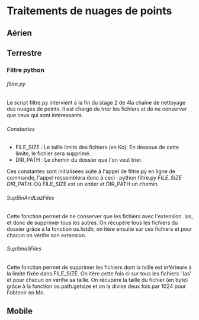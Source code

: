 # Traitements de nuages de points

## Aérien

## Terrestre

### Filtre python

###### filtre.py

Le script filtre.py intervient à la fin du stage 2 de 4la chaîne de nettoyage des nuages de points. Il est chargé de trier les fichiers et de ne conserver que ceux qui sont intéressants.

###### Constantes

- FILE_SIZE : Le taille limite des fichiers (en Ko). En dessous de cette limite, le fichier sera supprimé.
- DIR_PATH : Le chemin du dossier que l'on veut trier.

Ces constantes sont initialisées suite à l'appel de filtre.py en ligne de commande, l'appel ressemblera donc à ceci : python filtre.py *FILE_SIZE* *DIR_PATH*. Où FILE_SIZE est un entier et DIR_PATH un chemin.

###### SupBinAndLazFiles

Cette fonction permet de ne conserver que les fichiers avec l'extension .las, et donc de supprimer tous les autres.
On récupère tous les fichiers du dossier grâce à la fonction os.listdir, on itère ensuite sur ces fichiers et pour chacun on vérifie son extension.

###### SupSmallFiles

Cette fonction permet de supprimer les fichiers dont la taille est inférieure à la limite fixée dans FILE_SIZE.
On itère cette fois ci sur tous les fichiers '.las' et pour chacun on vérifie sa taille.
On récupère la taille du fichier (en byte) grâce à la fonction os.path.getsize et on la divise deux fois par 1024 pour l'obtenir en Mo.

## Mobile
